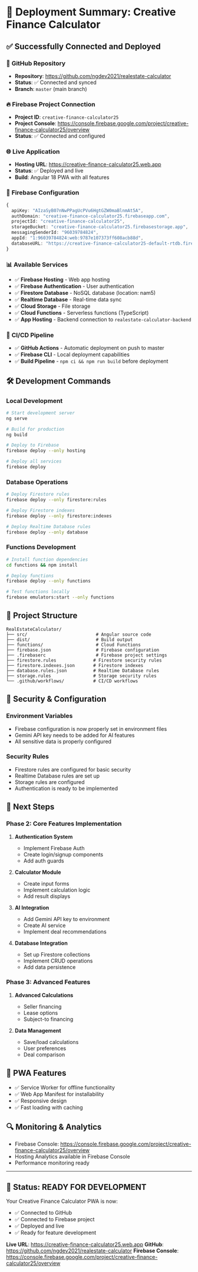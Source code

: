 # 🚀 Deployment Summary: Creative Finance Calculator

## ✅ Successfully Connected and Deployed

### 🔗 **GitHub Repository**
- **Repository**: https://github.com/ngdev2021/realestate-calculator
- **Status**: ✅ Connected and synced
- **Branch**: `master` (main branch)

### 🔥 **Firebase Project Connection**
- **Project ID**: `creative-finance-calculator25`
- **Project Console**: https://console.firebase.google.com/project/creative-finance-calculator25/overview
- **Status**: ✅ Connected and configured

### 🌐 **Live Application**
- **Hosting URL**: https://creative-finance-calculator25.web.app
- **Status**: ✅ Deployed and live
- **Build**: Angular 18 PWA with all features

### 🔧 **Firebase Configuration**
```typescript
{
  apiKey: "AIzaSyB07nNwPPagUcPVu6HgtGZW0maBlnmAt5A",
  authDomain: "creative-finance-calculator25.firebaseapp.com",
  projectId: "creative-finance-calculator25",
  storageBucket: "creative-finance-calculator25.firebasestorage.app",
  messagingSenderId: "96039784824",
  appId: "1:96039784824:web:9787e107373ff608acb88d",
  databaseURL: "https://creative-finance-calculator25-default-rtdb.firebaseio.com"
}
```

### 📊 **Available Services**
- ✅ **Firebase Hosting** - Web app hosting
- ✅ **Firebase Authentication** - User authentication
- ✅ **Firestore Database** - NoSQL database (location: nam5)
- ✅ **Realtime Database** - Real-time data sync
- ✅ **Cloud Storage** - File storage
- ✅ **Cloud Functions** - Serverless functions (TypeScript)
- ✅ **App Hosting** - Backend connection to `realestate-calculator-backend`

### 🔄 **CI/CD Pipeline**
- ✅ **GitHub Actions** - Automatic deployment on push to master
- ✅ **Firebase CLI** - Local deployment capabilities
- ✅ **Build Pipeline** - `npm ci && npm run build` before deployment

## 🛠 **Development Commands**

### Local Development
```bash
# Start development server
ng serve

# Build for production
ng build

# Deploy to Firebase
firebase deploy --only hosting

# Deploy all services
firebase deploy
```

### Database Operations
```bash
# Deploy Firestore rules
firebase deploy --only firestore:rules

# Deploy Firestore indexes
firebase deploy --only firestore:indexes

# Deploy Realtime Database rules
firebase deploy --only database
```

### Functions Development
```bash
# Install function dependencies
cd functions && npm install

# Deploy functions
firebase deploy --only functions

# Test functions locally
firebase emulators:start --only functions
```

## 📁 **Project Structure**
```
RealEstateCalculator/
├── src/                          # Angular source code
├── dist/                         # Build output
├── functions/                    # Cloud Functions
├── firebase.json                 # Firebase configuration
├── .firebaserc                   # Firebase project settings
├── firestore.rules              # Firestore security rules
├── firestore.indexes.json       # Firestore indexes
├── database.rules.json          # Realtime Database rules
├── storage.rules                # Storage security rules
└── .github/workflows/           # CI/CD workflows
```

## 🔐 **Security & Configuration**

### Environment Variables
- Firebase configuration is now properly set in environment files
- Gemini API key needs to be added for AI features
- All sensitive data is properly configured

### Security Rules
- Firestore rules are configured for basic security
- Realtime Database rules are set up
- Storage rules are configured
- Authentication is ready to be implemented

## 🚀 **Next Steps**

### Phase 2: Core Features Implementation
1. **Authentication System**
   - Implement Firebase Auth
   - Create login/signup components
   - Add auth guards

2. **Calculator Module**
   - Create input forms
   - Implement calculation logic
   - Add result displays

3. **AI Integration**
   - Add Gemini API key to environment
   - Create AI service
   - Implement deal recommendations

4. **Database Integration**
   - Set up Firestore collections
   - Implement CRUD operations
   - Add data persistence

### Phase 3: Advanced Features
1. **Advanced Calculations**
   - Seller financing
   - Lease options
   - Subject-to financing

2. **Data Management**
   - Save/load calculations
   - User preferences
   - Deal comparison

## 📱 **PWA Features**
- ✅ Service Worker for offline functionality
- ✅ Web App Manifest for installability
- ✅ Responsive design
- ✅ Fast loading with caching

## 🔍 **Monitoring & Analytics**
- Firebase Console: https://console.firebase.google.com/project/creative-finance-calculator25/overview
- Hosting Analytics available in Firebase Console
- Performance monitoring ready

---

## 🎉 **Status: READY FOR DEVELOPMENT**

Your Creative Finance Calculator PWA is now:
- ✅ Connected to GitHub
- ✅ Connected to Firebase project
- ✅ Deployed and live
- ✅ Ready for feature development

**Live URL**: https://creative-finance-calculator25.web.app
**GitHub**: https://github.com/ngdev2021/realestate-calculator
**Firebase Console**: https://console.firebase.google.com/project/creative-finance-calculator25/overview 